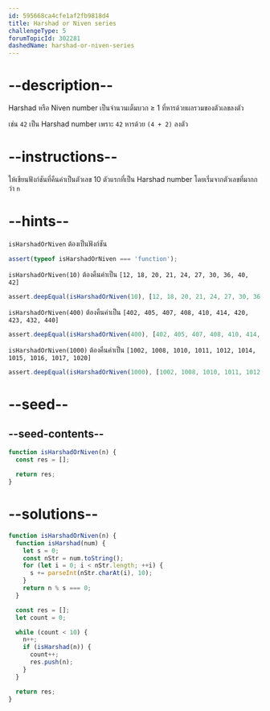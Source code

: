 ```yaml
---
id: 595668ca4cfe1af2fb9818d4
title: Harshad or Niven series
challengeType: 5
forumTopicId: 302281
dashedName: harshad-or-niven-series
---
```


# --description--

Harshad หรือ Niven number 
เป็นจำนวนเต็มบวก ≥ 1 ที่หารด้วยผลรวมของตัวเลขลงตัว

เช่น `42` เป็น Harshad number เพราะ `42` หารด้วย `(4 + 2)` ลงตัว


# --instructions--


ให้เขียนฟังก์ชันที่คืนค่าเป็นตัวเลข 10 ตัวแรกที่เป็น Harshad number โดยเริ่มจากตัวเลขที่มากกว่า `n`

# --hints--

`isHarshadOrNiven` ต้องเป็นฟังก์ชัน

```js
assert(typeof isHarshadOrNiven === 'function');
```

`isHarshadOrNiven(10)` ต้องคืนค่าเป็น `[12, 18, 20, 21, 24, 27, 30, 36, 40, 42]`

```js
assert.deepEqual(isHarshadOrNiven(10), [12, 18, 20, 21, 24, 27, 30, 36, 40, 42]);
```

`isHarshadOrNiven(400)` ต้องคืนค่าเป็น `[402, 405, 407, 408, 410, 414, 420, 423, 432, 440]`

```js
assert.deepEqual(isHarshadOrNiven(400), [402, 405, 407, 408, 410, 414, 420, 423, 432, 440]);
```

`isHarshadOrNiven(1000)` ต้องคืนค่าเป็น `[1002, 1008, 1010, 1011, 1012, 1014, 1015, 1016, 1017, 1020]`

```js
assert.deepEqual(isHarshadOrNiven(1000), [1002, 1008, 1010, 1011, 1012, 1014, 1015, 1016, 1017, 1020]);
```

# --seed--

## --seed-contents--

```js
function isHarshadOrNiven(n) {
  const res = [];

  return res;
}
```

# --solutions--

```js
function isHarshadOrNiven(n) {
  function isHarshad(num) {
    let s = 0;
    const nStr = num.toString();
    for (let i = 0; i < nStr.length; ++i) {
      s += parseInt(nStr.charAt(i), 10);
    }
    return n % s === 0;
  }

  const res = [];
  let count = 0;

  while (count < 10) {
    n++;
    if (isHarshad(n)) {
      count++;
      res.push(n);
    }
  }

  return res;
}
```
